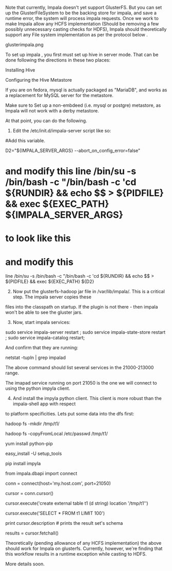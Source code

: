 Note that currently, Impala doesn't yet support GlusterFS.  But you can set up the GlusterFileSystem to be the backing store for impala, and save a runtime error, the system will process impala requests.  Once we work to make Impala allow any HCFS implementation (Should be removing a few possibly unnecessary casting checks for HDFS), Impala should theoretically support any File system implementation as per the protocol below .

glusterimpala.png


To set up impala , you first must set up hive in server mode.  That can be done following the directions in these two places:

Installing Hive

Configuring the Hive Metastore

 

If you are on fedora, mysql is actually packaged as "MariaDB", and works as a replacement for MySQL server for the metastore.

Make sure to Set up a non-embdeed (i.e. mysql or postgre) metastore, as Impala will not work with a derby metastore.

At that point, you can do the following.

 

1) Edit the /etc/init.d/impala-server script like so:

#Add this variable.

D2="${IMPALA_SERVER_ARGS} --abort_on_config_error=false"

 

# and modify this line /bin/su -s /bin/bash -c "/bin/bash -c 'cd ${RUNDIR} && echo \$\$ > ${PIDFILE} && exec ${EXEC_PATH} ${IMPALA_SERVER_ARGS}

# to look like this

# and modify this

 

line /bin/su -s /bin/bash -c "/bin/bash -c 'cd ${RUNDIR} && echo \$\$ > ${PIDFILE} && exec ${EXEC_PATH} ${D2}

 

2) Now put the glusterfs-hadoop jar file in /var/lib/impala/.  This is a critical step.  The impala server copies these

files into the classpath on startup.  If the plugin is not there - then impala won't be able to see the gluster jars.

 

3) Now, start impala services:

 

sudo service impala-server restart ; sudo service impala-state-store restart ; sudo service impala-catalog restart;

 

And confirm that they are running:

 

netstat -tupln | grep impalad

 

The above command should list several services in the 21000-213000 range.

The imapad service running on port 21050 is the one we will connect to using the python impyla client.

 

4) And install the impyla python client.  This client is more robust than the impala-shell app with respect

to platform specificities.  Lets put some data into the dfs first:

 

hadoop fs -mkdir /tmp/t1/

hadoop fs -copyFromLocal /etc/passwd /tmp/t1/

 

yum install python-pip

easy_install -U setup_tools

pip install impyla

from impala.dbapi import connect

conn = connect(host='my.host.com', port=21050)

cursor = conn.cursor()

cursor.execute('create external table t1 (d string) location \'/tmp/t1\'')

cursor.execute('SELECT * FROM t1 LIMIT 100')

print cursor.description # prints the result set's schema

results = cursor.fetchall()

 

Theoretically (pending allowance of any HCFS implementation) the above should work for Impala on glusterfs.   Currently, however, we're finding that this workflow results in a runtime exception while casting to HDFS.


More details soon.